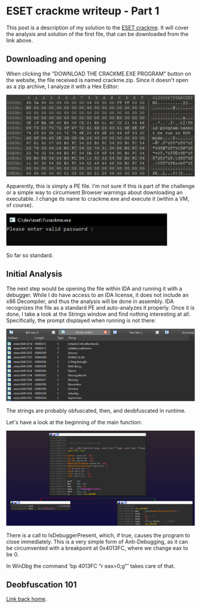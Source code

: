 # ESET crackme writeup - Part 1

This post is a description of my solution to the [ESET crackme](https://join.eset.com/en/challenges/crack-me). It will cover the analysis and solution of the first file, that can be downloaded from the link above.

## Downloading and opening
When clicking the "DOWNLOAD THE CRACKME.EXE PROGRAM" button on the website, the file received is named crackme.zip. Since it doesn't open as a zip archive, I analyze it with a Hex Editor:

![First few bytes of crackme.zip](./file_format.PNG)

Apparently, this is simply a PE file. I'm not sure if this is part of the challenge or a simple way to circumvent Browser warnings about downloading an executable. I change its name to crackme.exe and execute it (within a VM, of course).

![Executing crackme.exe](./run_first_time.PNG)

So far so standard.

## Initial Analysis

The next step would be opening the file within IDA and running it with a debugger. While I do have access to an IDA license, it does not include an x86 Decompiler, and thus the analysis will be done in assembly.
IDA recognizes the file as a standard PE and auto-analyzes it properly. Once it is done, I take a look at the Strings window and find nothing interesting at all. Specifically, the prompt displayed when running is not there:

![Only boring strings here.](./no_strings_attached.PNG)

The strings are probably obfuscated, then, and deobfuscated in runtime.

Let's have a look at the beginning of the main function:

![Beginning of main function](./start_no_symbols.PNG)

There is a call to IsDebuggerPresent, which, if true, causes the program to close immediately. This is a very simple form of Anti-Debugging, as it can be circumvented with a breakpoint at 0x4013FC, where we change eax to be 0.

In WinDbg the command 'bp 4013FC "r eax=0;g"' takes care of that.

## Deobfuscation 101


[Link back home](../README.md).
